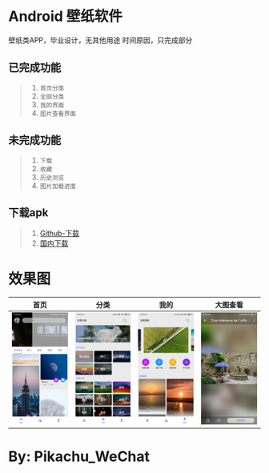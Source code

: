 Android 壁纸软件
==============
壁纸类APP，毕业设计，无其他用途
时间原因，只完成部分


已完成功能
---
>1. `首页分类` 
>2. `全部分类`
>3. `我的界面`
>4. `图片查看界面`

未完成功能
---
>1. `下载`
>2. `收藏`
>3. `历史浏览`
>4. `图片加载进度`

下载apk
---
>1. [Github-下载](https://raw.githubusercontent.com/2825436553/wallpaper/master/app/release/app-release.apk)
>2. [国内下载](https://wwa.lanzous.com/i6zhqjjwoqf)

效果图
===
|首页|分类|我的|大图查看|
|:---:|:---:|:---:|:---:|
| ![](/image/1.jpg) | ![](/image/2.jpg) | ![](/image/3.jpg) | ![](/image/4.jpg) |

By: Pikachu_WeChat
===
